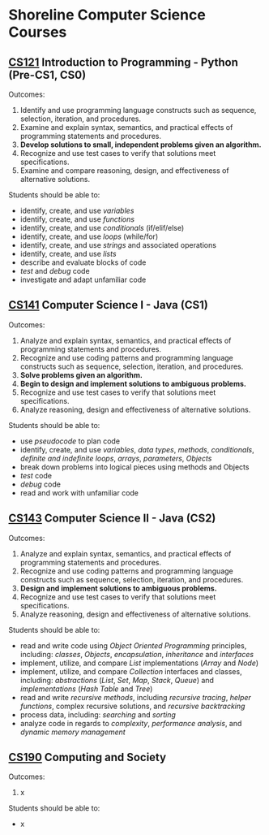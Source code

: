 # Shoreline Computer Science Courses

## [CS121](121/) Introduction to Programming - Python (Pre-CS1, CS0)
Outcomes:
1. Identify and use programming language constructs such as sequence, selection, iteration, and procedures.
1. Examine and explain syntax, semantics, and practical effects of programming statements and procedures.
1. **Develop solutions to small, independent problems given an algorithm.**
1. Recognize and use test cases to verify that solutions meet specifications.
1. Examine and compare reasoning, design, and effectiveness of alternative solutions.

Students should be able to:
- identify, create, and use _variables_
- identify, create, and use _functions_
- identify, create, and use _conditionals_ (if/elif/else)
- identify, create, and use _loops_ (while/for)
- identify, create, and use _strings_ and associated operations
- identify, create, and use _lists_
- describe and evaluate blocks of code
- _test_ and _debug_ code
- investigate and adapt unfamiliar code

## [CS141](141/) Computer Science I - Java (CS1)
Outcomes:
1. Analyze and explain syntax, semantics, and practical effects of programming statements and procedures.
1. Recognize and use coding patterns and programming language constructs such as sequence, selection, iteration, and procedures.
1. **Solve problems given an algorithm.**
1. **Begin to design and implement solutions to ambiguous problems.**
1. Recognize and use test cases to verify that solutions meet specifications.
1. Analyze reasoning, design and effectiveness of alternative solutions.

Students should be able to:
- use _pseudocode_ to plan code
- identify, create, and use _variables_, _data types_, _methods_, _conditionals_, _definite and indefinite loops_, _arrays_, _parameters_, _Objects_
- break down problems into logical pieces using methods and Objects
- _test_ code
- _debug_ code
- read and work with unfamiliar code

## [CS143](143/) Computer Science II - Java (CS2)
Outcomes:
1. Analyze and explain syntax, semantics, and practical effects of programming statements and procedures.
1. Recognize and use coding patterns and programming language constructs such as sequence, selection, iteration, and procedures.
1. **Design and implement solutions to ambiguous problems.**
1. Recognize and use test cases to verify that solutions meet specifications.
1. Analyze reasoning, design and effectiveness of alternative solutions.

Students should be able to:
- read and write code using _Object Oriented Programming_ principles, including: _classes_, _Objects_, _encapsulation_, _inheritance_ and _interfaces_
- implement, utilize, and compare _List_ implementations (_Array_ and _Node_)
- implement, utilize, and compare _Collection_ interfaces and classes, including: _abstractions_ (_List_, _Set_, _Map_, _Stack_, _Queue_) and _implementations_ (_Hash Table_ and _Tree_)
- read and write _recursive methods_, including _recursive tracing_, _helper functions_, complex recursive solutions, and _recursive backtracking_
- process data, including: _searching_ and _sorting_
- analyze code in regards to _complexity_, _performance analysis_, and _dynamic memory management_

## [CS190](190/) Computing and Society
Outcomes:
1. x

Students should be able to:
- x 

